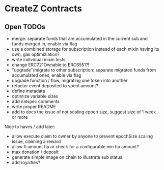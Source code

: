 # CreateZ Contracts

## Open TODOs

- merge: separate funds that are accumulated in the current sub and funds merged in, enable via flag
- use a combined storage for subscription instead of each mixin having its own, gas optimiziation?
- write individual mixin tests
- change ERC721Ownable to ERC6551?!
- "upgrade"/migrate to other subscription: separate migrated funds from accumulated ones, enable via flag
- upgrade function / flow, migrating one token into another
- refactor event deposited to spent amount?
- define metadata
- optimize variable sizes
- add natspec comments
- write proper README
- add to docs the issue of not scaling epoch size, suggest size of 1 week or more

Nice to haves / add later:
- allow execute claim to owner by anyone to prevent epochSize scaling issue, claiming a reward
- allow 0 amount tip or check for a configurable min tip amount?
- max donation / deposit
- generate simple image on chain to illustrate sub status
- add royalties?

